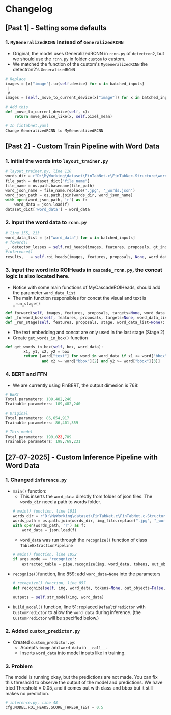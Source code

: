 # Changelog
## [Past 1] - Setting some defaults
### 1. `MyGeneralizedRCNN` instead of `GeneralizedRCNN`
- Original, the model uses GeneralizedRCNN in `rcnn.py` of `detectron2`, but we should use the `rcnn.py` in folder `custom` to custom.
- We matched the function of the custom's `MyGeneralizedRCNN` the detectron2's `GeneralizedRCNN`  
```python
# Replace
images = [x["image"].to(self.device) for x in batched_inputs]
 |
 V
images = [self._move_to_current_device(x["image"]) for x in batched_inputs]

# Add this 
def _move_to_current_device(self, x):
    return move_device_like(x, self.pixel_mean)

# In fintabnet.yaml
Change GeneralizedRCNN to MyGeneralizedRCNN
```

## [Past 2] - Custom Train Pipeline with Word Data
### 1. Initial the words into `layout_trainer.py`
```python
# layout_trainer.py, line 110
words_dir = r"D:\MyWorking\dataset\FinTabNet.c\FinTabNec-Structure\words"
file_path = dataset_dict["file_name"]
file_name = os.path.basename(file_path)
word_json_name = file_name.replace('.jpg', '_words.json')
word_json_path = os.path.join(words_dir, word_json_name)
with open(word_json_path, 'r') as f:
    word_data = json.load(f)
dataset_dict['word_data'] = word_data
```
### 2. Input the word data to `rcnn.py`
```python
# line 155, 213
word_data_list = [x["word_data"] for x in batched_inputs]
# foward()
_, detector_losses = self.roi_heads(images, features, proposals, gt_instances, word_data_list=word_data_list)
#inference()
results, _ = self.roi_heads(images, features, proposals, None, word_data_list=word_data_list)
```
### 3. Input the word into ROIHeads in `cascade_rcnn.py`, the concat logic is also located here.
- Notice with some main functions of MyCascadeROIHeads, should add the parameter `word_data_list`
- The main function responsibles for concat the visual and text is `_run_stage()`

```python
def forward(self, images, features, proposals, targets=None, word_data_list=None)
def _forward_box(self, features, proposals, targets=None, word_data_list=None):
def _run_stage(self, features, proposals, stage, word_data_list=None):
```
- The text embedding and concat are only used in the last stage (Stage 2)
- Create `get_words_in_box()` function
```python
def get_words_in_box(self, box, word_data):
        x1, y1, x2, y2 = box
        return [word["text"] for word in word_data if x1 <= word["bbox"][0] and y1 <= word["bbox"][1]
                and x2 >= word["bbox"][2] and y2 >= word["bbox"][3]]
```
### 4. BERT and FFN
- We are currently using FinBERT, the output dimesion is 768:
```python
# BERT
Total parameters: 109,482,240
Trainable parameters: 109,482,240

# Original
Total parameters: 86,654,917
Trainable parameters: 86,401,359

# This model
Total parameters: 199,022,789
Trainable parameters: 198,769,231
```

## [27-07-2025] - Custom Inference Pipeline with Word Data

### 1. Changed `inference.py`
- `main()` function:  
    - This inserts the `word_data` directly from folder of json files.  The `words_dir` need a path to words folder.
    ```python
    # main() function, line 1011
    words_dir = r"D:\MyWorking\dataset\FinTabNet.c\FinTabNet.c-Structure\words"
    words_path = os.path.join(words_dir, img_file.replace(".jpg", "_words.json"))
    with open(words_path, 'r') as f:
        word_data = json.load(f)
    ```  
    - `word_data` was run through the `recognize()` function of class `TableExtractionPipeline`
    ```python
    # main() function, line 1052
    if args.mode == 'recognize':
        extracted_table = pipe.recognize(img, word_data, tokens, out_objects=args.objects, out_cells=args.csv, out_html=args.html, out_csv=args.csv)
    ```
- `recognize()`function, line 859: add `word_data=None` into the parameters
    ```python
    # recognize() function, line 857
    def recognize(self, img, word_data, tokens=None, out_objects=False, out_cells=False, out_html=False, out_csv=False):
    ```
    ```python
    outputs = self.str_model(img, word_data)
    ```
- `build_model()` function, line 51: replaced `DefaultPredictor` with `CustomPredictor` to allow the `word_data` during inference. (the `CustomPredictor` will be specified below.)



### 2. Added `custom_predictor.py`
- Created `custom_predictor.py`:
  - Accepts `image` and `word_data` in `__call__`.
  - Inserts `word_data` into model inputs like in training.


### 3. Problem
The model is running okay, but the predictions are not made. You can fix this threshold to observe the output of the model and predictions. We have tried Threshold = 0.05, and it comes out with class and bbox but it still makes no prediction. 
```python
# inference.py, line 48
cfg.MODEL.ROI_HEADS.SCORE_THRESH_TEST = 0.5
```
